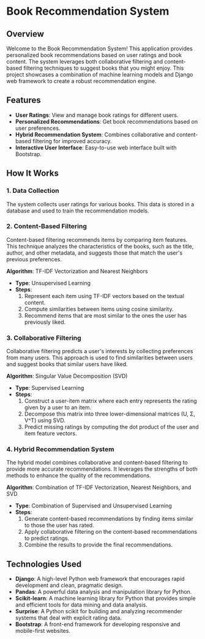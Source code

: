 # Book Recommendation System

## Overview

Welcome to the Book Recommendation System! This application provides personalized book recommendations based on user ratings and book content. The system leverages both collaborative filtering and content-based filtering techniques to suggest books that you might enjoy. This project showcases a combination of machine learning models and Django web framework to create a robust recommendation engine.

## Features

- **User Ratings**: View and manage book ratings for different users.
- **Personalized Recommendations**: Get book recommendations based on user preferences.
- **Hybrid Recommendation System**: Combines collaborative and content-based filtering for improved accuracy.
- **Interactive User Interface**: Easy-to-use web interface built with Bootstrap.

## How It Works

### 1. Data Collection

The system collects user ratings for various books. This data is stored in a database and used to train the recommendation models.

### 2. Content-Based Filtering

Content-based filtering recommends items by comparing item features. This technique analyzes the characteristics of the books, such as the title, author, and other metadata, and suggests those that match the user's previous preferences.

**Algorithm**: TF-IDF Vectorization and Nearest Neighbors
- **Type**: Unsupervised Learning
- **Steps**:
  1. Represent each item using TF-IDF vectors based on the textual content.
  2. Compute similarities between items using cosine similarity.
  3. Recommend items that are most similar to the ones the user has previously liked.

### 3. Collaborative Filtering

Collaborative filtering predicts a user's interests by collecting preferences from many users. This approach is used to find similarities between users and suggest books that similar users have liked.

**Algorithm**: Singular Value Decomposition (SVD)
- **Type**: Supervised Learning
- **Steps**:
  1. Construct a user-item matrix where each entry represents the rating given by a user to an item.
  2. Decompose this matrix into three lower-dimensional matrices (U, Σ, V^T) using SVD.
  3. Predict missing ratings by computing the dot product of the user and item feature vectors.

### 4. Hybrid Recommendation System

The hybrid model combines collaborative and content-based filtering to provide more accurate recommendations. It leverages the strengths of both methods to enhance the quality of the recommendations.

**Algorithm**: Combination of TF-IDF Vectorization, Nearest Neighbors, and SVD
- **Type**: Combination of Supervised and Unsupervised Learning
- **Steps**:
  1. Generate content-based recommendations by finding items similar to those the user has rated.
  2. Apply collaborative filtering on the content-based recommendations to predict ratings.
  3. Combine the results to provide the final recommendations.

## Technologies Used

- **Django**: A high-level Python web framework that encourages rapid development and clean, pragmatic design.
- **Pandas**: A powerful data analysis and manipulation library for Python.
- **Scikit-learn**: A machine learning library for Python that provides simple and efficient tools for data mining and data analysis.
- **Surprise**: A Python scikit for building and analyzing recommender systems that deal with explicit rating data.
- **Bootstrap**: A front-end framework for developing responsive and mobile-first websites.


